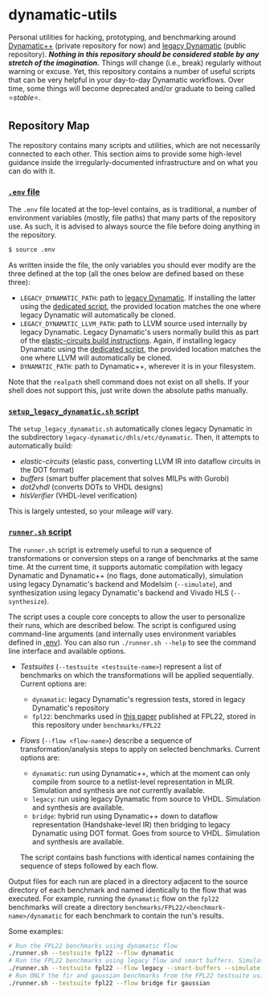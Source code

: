 # dynamatic-utils

Personal utilities for hacking, prototyping, and benchmarking around [Dynamatic++](https://github.com/EPFL-LAP/dynamatic) (private repository for now) and [legacy Dynamatic](https://github.com/lana555/dynamatic) (public repository).  ***Nothing in this repository should be considered stable by any stretch of the imagination.*** Things *will* change (i.e., break) regularly without warning or excuse. Yet, this repository contains a number of useful scripts that can be very helpful in your day-to-day Dynamatic workflows. Over time, some things will become deprecated and/or graduate to being called ⭐*stable*⭐.

## Repository Map

The repository contains many scripts and utilities, which are not necessarily connected to each other. This section aims to provide some high-level guidance inside the irregularly-documented infrastructure and on what you can do with it.


### [`.env` file](.env)

The `.env` file located at the top-level contains, as is traditional, a number of environment variables (mostly, file paths) that many parts of the repository use. As such, it is advised to always source the file before doing anything in the repository.

```sh
$ source .env
```

As written inside the file, the only variables you should ever modify are the three defined at the top (all the ones below are defined based on these three):

- `LEGACY_DYNAMATIC_PATH`: path to [legacy Dynamatic](https://github.com/lana555/dynamatic). If installing the latter using the [dedicated script](setup_legacy_dynamatic.sh), the provided location matches the one where legacy Dynamatic will automatically be cloned.
- `LEGACY_DYNAMATIC_LLVM_PATH`: path to LLVM source used internally by legacy Dynamatic. Legacy Dynamatic's users normally build this as part of the [elastic-circuits build instructions](https://github.com/lana555/dynamatic/tree/master/elastic-circuits). Again, if installing legacy Dynamatic using the [dedicated script](setup_legacy_dynamatic.sh), the provided location matches the one where LLVM will automatically be cloned.
- `DYNAMATIC_PATH`: path to Dynamatic++, wherever it is in your filesystem.

Note that the `realpath` shell command does not exist on all shells. If your shell does not support this, just write down the absolute paths manually. 


### [`setup_legacy_dynamatic.sh` script](setup_legacy_dynamatic.sh)

The `setup_legacy_dynamatic.sh` automatically clones legacy Dynamatic in the subdirectory `legacy-dynamatic/dhls/etc/dynamatic`. Then, it attempts to automatically build:
- *elastic-circuits* (elastic pass, converting LLVM IR into dataflow circuits in the DOT format)
- *buffers* (smart buffer placement that solves MILPs with Gurobi)
- *dot2vhdl* (converts DOTs to VHDL designs)
- *hlsVerifier* (VHDL-level verification)

This is largely untested, so your mileage *will* vary.

### [`runner.sh` script](runner.sh)

The `runner.sh` script is extremely useful to run a sequence of transformations or conversion steps on a range of benchmarks at the same time. At the current time, it supports automatic compilation with legacy Dynamatic and Dynamatic++ (no flags, done automatically), simulation using legacy Dynamatic's backend and Modelsim (`--simulate`), and synthesization using legacy Dynamatic's backend and Vivado HLS (`--synthesize`).

The script uses a couple core concepts to allow the user to personalize their runs, which are described below. The script is configured using command-line arguments (and internally uses environment variables defined in [.env](.env)). You can also run `./runner.sh --help` to see the command line interface and available options.

- *Testsuites* (`--testsuite <testsuite-name>`) represent a list of benchmarks on which the transformations will be applied sequentially. Current options are:
    - `dynamatic`: legacy Dynamatic's regression tests, stored in legacy Dynamatic's repository
    - `fpl22`: benchmarks used in [this paper](https://ieeexplore.ieee.org/abstract/document/10035134) published at FPL22, stored in this repository under `benchmarks/FPL22`
- *Flows* (`--flow <flow-name>`) describe a sequence of transformation/analysis steps to apply on selected benchmarks. Current options are:
    - `dynamatic`: run using Dynamatic++, which at the moment can only compile from source to a netlist-level representation in MLIR. Simulation and synthesis are *not* currently available.
    - `legacy`: run using legacy Dynamatic from source to VHDL. Simulation and synthesis are available.
    - `bridge`: hybrid run using Dynamatic++ down to dataflow representation (Handshake-level IR) then bridging to legacy Dynamatic using DOT format. Goes from source to VHDL. Simulation and synthesis are available.

    The script contains bash functions with identical names containing the sequence of steps followed by each flow.

Output files for each run are placed in a directory adjacent to the source directory of each benchmark and named identically to the flow that was executed. For example, running the `dynamatic` flow on the `fpl22` benchmarks will create a directory `benchmarks/FPL22/<benchmark-name>/dynamatic` for each benchmark to contain the run's results. 

Some examples:
```sh
# Run the FPL22 benchmarks using dynamatic flow
./runner.sh --testsuite fpl22 --flow dynamatic
# Run the FPL22 benchmarks using legacy flow and smart buffers. Simulate and synthesize each design. 
./runner.sh --testsuite fpl22 --flow legacy --smart-buffers --simulate --synthesize
# Run ONLY the fir and gaussian benchmarks from the FPL22 testsuite using the bridge flow
./runner.sh --testsuite fpl22 --flow bridge fir gaussian
```
